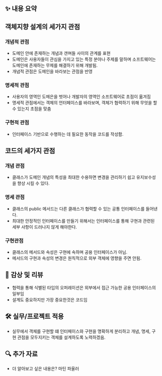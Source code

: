 ## ✨ 내용 요약

## 객체지향 설계의 세가지 관점

### 개념적 관점

- 도메인 안에 존재하는 개념과 갠며들 사이의 관계를 표현
- 도메인은 사용자들이 관심을 가지고 있는 특정 분야나 주제를 말하며 소프트웨어는 도메인에 존재하는 무제를 해결하기 위해 개발됨.
- 개념적 관점은 도메인을 바라보는 관점을 반영

### 명세적 관점

- 사용자의 영역인 도메은을 벗어나 개발자의 영역인 소프트웨어로 초점이 옮겨짐
- 명세적 관점에서는 객체의 언터페이스를 바라보며, 객체가 협력하기 위해 무엇을 할 수 있는지 초점을 맞춤

### 구현적 관점

- 인터페이스 기반으로 수행하는 데 필요한 동작을 코드를 작성함.

## 코드의 세가지 관점

### 개념 관점

- 클래스가 도메인 개념의 특성을 최대한 수용하면 변경을 관리하기 쉽고 유지보수성을 향상 시킬 수 있다.

### 명세 관점

- 클래스의 public 메서드는 다른 클래스가 협력할 수 있는 공통 인터페이스를 들어낸다.
- 최대한 안정적인 인터페이스를 만들기 위해서는 인터페이스를 통해 구현과 관련된 세부 사항이 드러나지 않게 해야한다.

### 구현관점

- 클래스의 메서드와 속성은 구현에 속하며 공용 인터페이스가 아님.
- 메서드의 구현과 속성의 변경은 원칙적으로 외부 객체에 영향을 주면 안됨.

## 📝 감상 및 리뷰

- 협력을 통해 식별된 타입의 오퍼레이션은 외부에서 접근 가능한 공용 인터페이스의 일부임
- 설계도 중요하지만 가장 중요한것은 코드임

## 🛠️ 실무/프로젝트 적용

- 실무에서 객체를 구현할 떄 인터페이스와 구현을 명확하게 분리하고 개념, 명세, 구현 관점을 모두지키는 객체를 설계하도록 노력하겠음.

## 🔍 추가 자료

- 더 알아보고 싶은 내용은? 마틴 파울러
